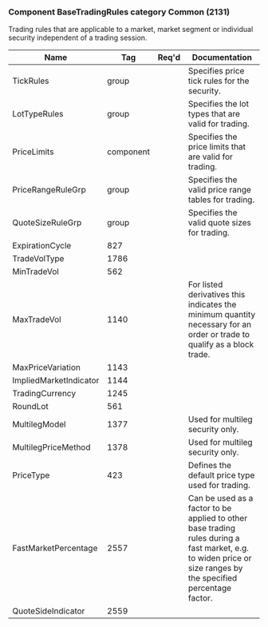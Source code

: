 ### Component BaseTradingRules category Common (2131)

Trading rules that are applicable to a market, market segment or individual security independent of a trading session.

| Name                   | Tag       | Req'd | Documentation                                                                                                                               |
|------------------------|-----------|----------|-------------------------------------------------------------------------------------------------------------------------------|
| TickRules              | group     |       | Specifies price tick rules for the security.                                                                                                                   |
| LotTypeRules           | group     |       | Specifies the lot types that are valid for trading.                                                                                                            |
| PriceLimits            | component |       | Specifies the price limits that are valid for trading.                                                                                                         |
| PriceRangeRuleGrp      | group     |       | Specifies the valid price range tables for trading.                                                                                                            |
| QuoteSizeRuleGrp       | group     |       | Specifies the valid quote sizes for trading.                                                                                                                   |
| ExpirationCycle        | 827       |       |                                                                                                                                |
| TradeVolType           | 1786      |       |                                                                                                                                |
| MinTradeVol            | 562       |       |                                                                                                                                |
| MaxTradeVol            | 1140      |       | For listed derivatives this indicates the minimum quantity necessary for an order or trade to qualify as a block trade.                                        |
| MaxPriceVariation      | 1143      |       |                                                                                                                                |
| ImpliedMarketIndicator | 1144      |       |                                                                                                                                |
| TradingCurrency        | 1245      |       |                                                                                                                                |
| RoundLot               | 561       |       |                                                                                                                                |
| MultilegModel          | 1377      |       | Used for multileg security only.                                                                                                                               |
| MultilegPriceMethod    | 1378      |       | Used for multileg security only.                                                                                                                               |
| PriceType              | 423       |       | Defines the default price type used for trading.                                                                                                               |
| FastMarketPercentage   | 2557      |       | Can be used as a factor to be applied to other base trading rules during a fast market, e.g. to widen price or size ranges by the specified percentage factor. |
| QuoteSideIndicator     | 2559      |       |                                                                                                                                |


